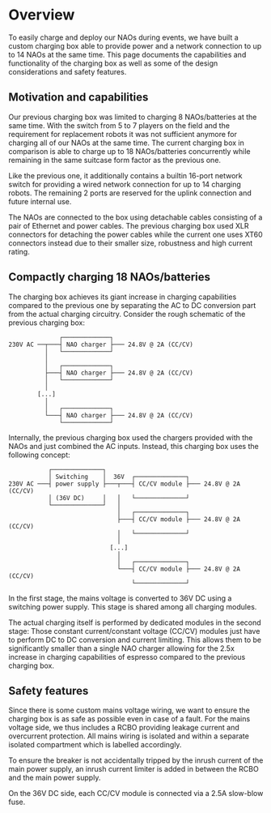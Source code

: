 # Overview

To easily charge and deploy our NAOs during events, we have built a custom charging box able to provide power and a network connection to up to 14 NAOs at the same time.
This page documents the capabilities and functionality of the charging box as well as some of the design considerations and safety features.

## Motivation and capabilities

Our previous charging box was limited to charging 8 NAOs/batteries at the same time. With the switch from 5 to 7 players on the field and the requirement for replacement robots it was not sufficient anymore for charging all of our NAOs at the same time.
The current charging box in comparison is able to charge up to 18 NAOs/batteries concurrently while remaining in the same suitcase form factor as the previous one.

Like the previous one, it additionally contains a builtin 16-port network switch for providing a wired network connection for up to 14 charging robots. The remaining 2 ports are reserved for the uplink connection and future internal use.

The NAOs are connected to the box using detachable cables consisting of a pair of Ethernet and power cables. The previous charging box used XLR connectors for detaching the power cables while the current one uses XT60 connectors instead due to their smaller size, robustness and high current rating.

## Compactly charging 18 NAOs/batteries

The charging box achieves its giant increase in charging capabilities compared to the previous one by separating the AC to DC conversion part from the actual charging circuitry. Consider the rough schematic of the previous charging box:

```
              ┌─────────────┐
230V AC ──┬───┤ NAO charger ├─── 24.8V @ 2A (CC/CV)
          │   └─────────────┘
          │
          │   ┌─────────────┐
          ├───┤ NAO charger ├─── 24.8V @ 2A (CC/CV)
          │   └─────────────┘
          │
        [...]
          │
          │   ┌─────────────┐
          └───┤ NAO charger ├─── 24.8V @ 2A (CC/CV)
              └─────────────┘
```

Internally, the previous charging box used the chargers provided with the NAOs and just combined the AC inputs. Instead, this charging box uses the following concept:

```
           ┌──────────────┐
           │ Switching    │  36V  ┌──────────────┐
230V AC ───┤ power supply ├───┬───┤ CC/CV module ├─── 24.8V @ 2A (CC/CV)
           │ (36V DC)     │   │   └──────────────┘
           └──────────────┘   │
                              │   ┌──────────────┐
                              ├───┤ CC/CV module ├─── 24.8V @ 2A (CC/CV)
                              │   └──────────────┘
                              │
                            [...]
                              │
                              │   ┌──────────────┐
                              └───┤ CC/CV module ├─── 24.8V @ 2A (CC/CV)
                                  └──────────────┘
```

In the first stage, the mains voltage is converted to 36V DC using a switching power supply. This stage is shared among all charging modules.

The actual charging itself is performed by dedicated modules in the second stage: Those constant current/constant voltage (CC/CV) modules just have to perform DC to DC conversion and current limiting. This allows them to be significantly smaller than a single NAO charger allowing for the 2.5x increase in charging capabilities of espresso compared to the previous charging box.

## Safety features

Since there is some custom mains voltage wiring, we want to ensure the charging box is as safe as possible even in case of a fault. For the mains voltage side, we thus includes a RCBO providing leakage current and overcurrent protection. All mains wiring is isolated and within a separate isolated compartment which is labelled accordingly.

To ensure the breaker is not accidentally tripped by the inrush current of the main power supply, an inrush current limiter is added in between the RCBO and the main power supply.

On the 36V DC side, each CC/CV module is connected via a 2.5A slow-blow fuse.
